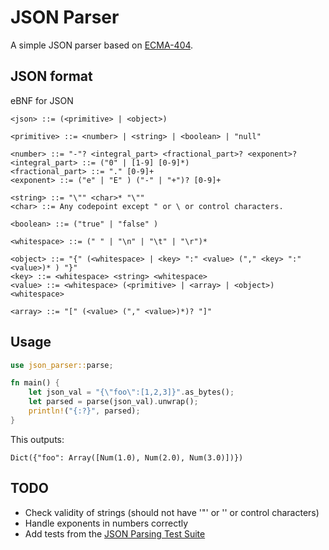 # JSON Parser

A simple JSON parser based on [ECMA-404](https://www.json.org/json-en.html).

## JSON format

eBNF for JSON

```
<json> ::= (<primitive> | <object>)

<primitive> ::= <number> | <string> | <boolean> | "null"

<number> ::= "-"? <integral_part> <fractional_part>? <exponent>?
<integral_part> ::= ("0" | [1-9] [0-9]*)
<fractional_part> ::= "." [0-9]+
<exponent> ::= ("e" | "E" ) ("-" | "+")? [0-9]+

<string> ::= "\"" <char>* "\""
<char> ::= Any codepoint except " or \ or control characters.

<boolean> ::= ("true" | "false" )

<whitespace> ::= (" " | "\n" | "\t" | "\r")*

<object> ::= "{" (<whitespace> | <key> ":" <value> ("," <key> ":" <value>)* ) "}"
<key> ::= <whitespace> <string> <whitespace>
<value> ::= <whitespace> (<primitive> | <array> | <object>) <whitespace>

<array> ::= "[" (<value> ("," <value>)*)? "]"
```

## Usage

```rust
use json_parser::parse;

fn main() {
    let json_val = "{\"foo\":[1,2,3]}".as_bytes();
    let parsed = parse(json_val).unwrap();
    println!("{:?}", parsed);
}
```

This outputs:

```
Dict({"foo": Array([Num(1.0), Num(2.0), Num(3.0)])})
```

## TODO

- Check validity of strings (should not have '"' or '\' or control characters)
- Handle exponents in numbers correctly
- Add tests from the
  [JSON Parsing Test Suite](https://github.com/nst/JSONTestSuite/tree/master)
